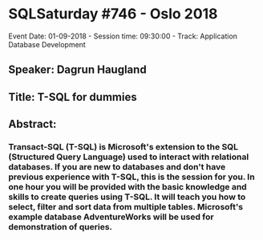 # SQLSaturday #746 - Oslo 2018
Event Date: 01-09-2018 - Session time: 09:30:00 - Track: Application  Database Development
## Speaker: Dagrun Haugland
## Title: T-SQL for dummies
## Abstract:
### Transact-SQL (T-SQL) is Microsoft's extension to the SQL (Structured Query Language) used to interact with relational databases. If you are new to databases and don't have previous experience with T-SQL, this is the session for you. In one hour you will be provided with the basic knowledge and skills to create queries using T-SQL. It will teach you how to select, filter and sort data from multiple tables. Microsoft's example database AdventureWorks will be used for demonstration of queries.
